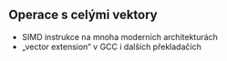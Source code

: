 
Operace s celými vektory
-----------------------------------
* SIMD instrukce na mnoha moderních architekturách
* &bdquo;vector extension&ldquo; v GCC i dalších překladačích
